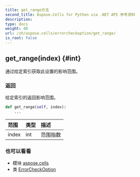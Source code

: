 ```yaml
---
title: get_range方法
second_title: Aspose.Cells for Python via .NET API 参考资料
description:
type: docs
weight: 40
url: /zh/aspose.cells/errorcheckoption/get_range/
is_root: false
---
```

##  get_range(index) {#int}
通过给定索引获取此设置的影响范围。


### 返回

给定索引的返回影响范围。


```python
def get_range(self, index):
    ...
```


|范围|类型|描述|
| :- | :- | :- |
| index | int |范围指数|



### 也可以看看
* 模块 [aspose.cells](../../)
* 类 [ErrorCheckOption](/cells/python-net/zh/aspose.cells/errorcheckoption)
